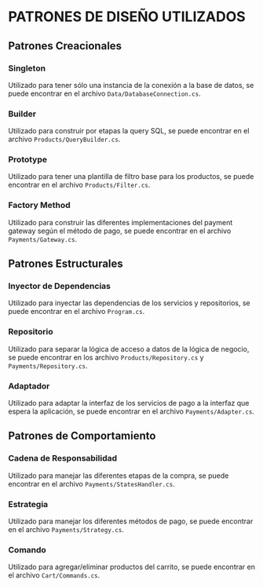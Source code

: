 # PATRONES DE DISEÑO UTILIZADOS

## Patrones Creacionales

### Singleton

Utilizado para tener sólo una instancia de la conexión a la base de datos, se puede encontrar en el archivo `Data/DatabaseConnection.cs`.

### Builder

Utilizado para construir por etapas la query SQL, se puede encontrar en el archivo `Products/QueryBuilder.cs`.

### Prototype

Utilizado para tener una plantilla de filtro base para los productos, se puede encontrar en el archivo `Products/Filter.cs`.

### Factory Method

Utilizado para construir las diferentes implementaciones del payment gateway según el método de pago, se puede encontrar en el archivo `Payments/Gateway.cs`.

## Patrones Estructurales

### Inyector de Dependencias

Utilizado para inyectar las dependencias de los servicios y repositorios, se puede encontrar en el archivo `Program.cs`.

### Repositorio

Utilizado para separar la lógica de acceso a datos de la lógica de negocio, se puede encontrar en los archivo `Products/Repository.cs` y `Payments/Repository.cs`.

### Adaptador

Utilizado para adaptar la interfaz de los servicios de pago a la interfaz que espera la aplicación, se puede encontrar en el archivo `Payments/Adapter.cs`.

## Patrones de Comportamiento

### Cadena de Responsabilidad

Utilizado para manejar las diferentes etapas de la compra, se puede encontrar en el archivo `Payments/StatesHandler.cs`.

### Estrategia

Utilizado para manejar los diferentes métodos de pago, se puede encontrar en el archivo `Payments/Strategy.cs`.

### Comando

Utilizado para agregar/eliminar productos del carrito, se puede encontrar en el archivo `Cart/Commands.cs`.

